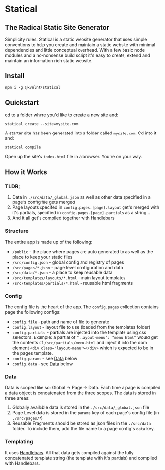 # Statical

## The Radical Static Site Generator

Simplicity rules. Statical is a static website generator that uses simple conventions to help you create and maintain a static website with minimal dependencies and little conceptual overhead. With a few basic node modules and a no-nonsense build script it's easy to create, extend and maintain an information rich static website.

## Install

    npm i -g @kvnlnt/statical

## Quickstart

cd to a folder where you'd like to create a new site and:

    statical create --site=mysite.com

A starter site has been generated into a folder called `mysite.com`. Cd into it and:

    statical compile

Open up the site's `index.html` file in a browser. You're on your way.

## How it Works

### TLDR;

1. Data in `./src/data/_global.json` as well as other data specified in a page's config file gets merged
2. Page layouts specifed in `config.pages.[page].layout` get's merged with it's partials, specified in `config.pages.[page].partials` as a string...
3. And it all get's compiled together with Handlebars

### Structure

The entire app is made up of the following:

- `/public` - the place where pages are auto generated to as well as the place to keep your static files
- `/src/config.json` - global config and registry of pages
- `/src/pages/*.json` - page level configuration and data
- `/src/data/*.json` - a place to keep reusable data
- `/src/templates/layouts/*.html` - main layout templates
- `/src/templates/partials/*.html` - reusable html fragments

### Config

The config file is the heart of the app. The `config.pages` collection contains page the following configs:

- `config.file` - path and name of file to generate
- `config.layout` - layout file to use (loaded from the templates folder)
- `config.partials` - partials are injected into the template using css selectors. Example: a partial of `".layout-menu": "menu.html"` would get the contents of `/src/partials/menu.html` and inject it into the dom element `<div class="layout-menu"></div>` which is expected to be in the pages template.
- `config.params` - see [Data](#Data) below
- `config.data` - see [Data](#Data) below

### Data

Data is scoped like so: Global -> Page -> Data. Each time a page is compiled a data object is concatenated from the three scopes. The data is stored in three areas:

1. Globally available data is stored in the `./src/data/_global.json` file
2. Page Level data is stored in the `params` key of each page's config file (in `./src/pages/*`)
3. Reusable Fragments should be stored as json files in the `./src/data` folder. To include them, add the file name to a page config's `data` key.

### Templating

It uses [Handlebars](https://handlebarsjs.com/). All that data gets compiled against the fully concatenated template string (the template with it's partials) and compiled with Handlebars.
